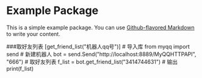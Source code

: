 # Example Package

This is a simple example package. You can use
[Github-flavored Markdown](https://guides.github.com/features/mastering-markdown/)
to write your content.

###取好友列表 [get_friend_list("机器人qq号")]
    # 导入库
    from myqq import send
    # 新建机器人
    bot = send.Send("http://localhost:8889/MyQQHTTPAPI", "666")
    # 取好友列表
    f_list = bot.get_friend_list("3414744631")
    # 输出
    print(f_list)


